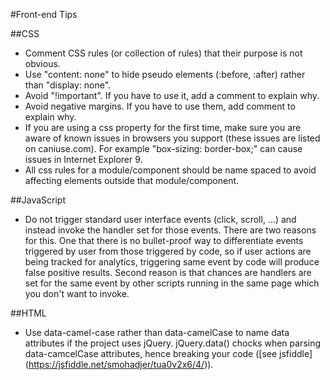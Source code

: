 #Front-end Tips

##CSS
- Comment CSS rules (or collection of rules) that their purpose is not obvious.
- Use "content: none" to hide pseudo elements (:before, :after) rather than "display: none".
- Avoid "!important". If you have to use it, add a  comment to explain why.
- Avoid negative margins. If you have to use them, add comment to explain why.
- If you are using a css property for the first time, make sure you are aware of known issues in browsers you support (these issues are listed on caniuse.com). For example "box-sizing: border-box;" can cause issues in Internet Explorer 9.
- All css rules for a module/component should be name spaced to avoid affecting elements outside that module/component.

##JavaScript
- Do not trigger standard user interface events (click, scroll, ...) and instead invoke the handler set for those events. There are two reasons for this. One that there is no bullet-proof way to differentiate events triggered by user from those triggered by code, so if user actions are being tracked for analytics, triggering same event by code will produce false positive results. Second reason is that chances are handlers are set for the same event by other scripts running in the same page which you don't want to invoke.

##HTML
- Use data-camel-case rather than data-camelCase to name data attributes if the project uses jQuery. jQuery.data() chocks when parsing data-camcelCase attributes, hence breaking your code ([see jsfiddle] (https://jsfiddle.net/smohadjer/tua0v2x6/4/)).
